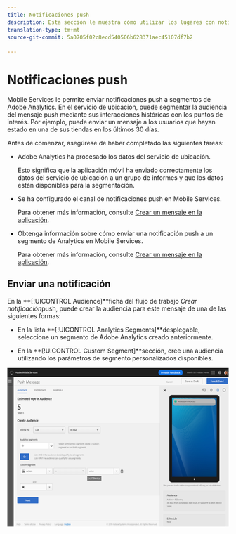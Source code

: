 ```yaml
---
title: Notificaciones push
description: Esta sección le muestra cómo utilizar los lugares con notificaciones push.
translation-type: tm+mt
source-git-commit: 5a0705f02c8ecd540506b628371aec45107df7b2

---
```



# Notificaciones push

Mobile Services le permite enviar notificaciones push a segmentos de Adobe Analytics. En el servicio de ubicación, puede segmentar la audiencia del mensaje push mediante sus interacciones históricas con los puntos de interés. Por ejemplo, puede enviar un mensaje a los usuarios que hayan estado en una de sus tiendas en los últimos 30 días.

Antes de comenzar, asegúrese de haber completado las siguientes tareas:

* Adobe Analytics ha procesado los datos del servicio de ubicación.

   Esto significa que la aplicación móvil ha enviado correctamente los datos del servicio de ubicación a un grupo de informes y que los datos están disponibles para la segmentación.

* Se ha configurado el canal de notificaciones push en Mobile Services.

   Para obtener más información, consulte [Crear un mensaje en la aplicación](https://docs.adobe.com/content/help/en/mobile-services/using/manage-app-settings-ug/configuring-app/prerequisites-push-messaging.html).

* Obtenga información sobre cómo enviar una notificación push a un segmento de Analytics en Mobile Services.

   Para obtener más información, consulte [Crear un mensaje en la aplicación](https://docs.adobe.com/content/help/en/mobile-services/using/messaging-ug/push-messages/t-create-push-message.html).

## Enviar una notificación

En la **[!UICONTROL Audience]**ficha del flujo de trabajo *Crear notificación*push, puede crear la audiencia para este mensaje de una de las siguientes formas:

* En la lista **[!UICONTROL Analytics Segments]**desplegable, seleccione un segmento de Adobe Analytics creado anteriormente.

* En la **[!UICONTROL Custom Segment]**sección, cree una audiencia utilizando los parámetros de segmento personalizados disponibles.

![configuración de un mensaje push](/help/assets/push-set-up.png)

